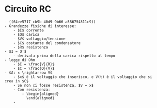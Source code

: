 # Circuito RC
	- ((64ee5717-cb9b-40d9-9b66-a586754311c9))
	- Grandezze fisiche di interesse:
		- $I$ corrente
		- $Q$ carica
		- $V$ voltaggio/tensione
		- $C$ costante del condensatore
		- $R$ resistenza
	- $I = Q'$
		- derivata prima della carica rispetto al tempo
	- legge di Ohm
		- $I = \frac{V}{R}$
		- $C = \frac{Q}{V}$
	- $A: x \rightarrow V$
		- $x$ è il voltaggio che inserisco, e V(t) è il voltaggio che si crea in $C$
		- Se non ci fosse resistenza, $V = x$
		- Con resistenza:
			- \begin{aligned}
			  \end{aligned}
		-